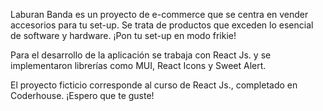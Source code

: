 Laburan Banda es un proyecto de e-commerce que se centra en vender accesorios para tu set-up.
Se trata de productos que exceden lo esencial de software y hardware. ¡Pon tu set-up en modo frikie!

Para el desarrollo de la aplicación se trabaja con React Js. y se implementaron librerías como MUI, React Icons y Sweet Alert.

El proyecto ficticio corresponde al curso de React Js., completado en Coderhouse.
¡Espero que te guste!
